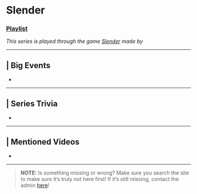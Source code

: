 # Slender
### [Playlist](https://www.youtube.com/playlist?list=PLwljWXtmIKiQhUbm8CtV73s-4CnA0oxIa)
*This series is played through the game [Slender]() made by []()*

----

## | Big Events
- 

----

## | Series Trivia
- 

----
 
## | Mentioned Videos
- []()
 
----
 
> **NOTE:** Is something missing or wrong? Make sure you search the site to make sure it’s truly not here first! If it’s still missing, contact the admin [here](../chapter_2.html)!